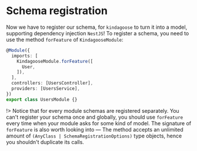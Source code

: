 # Schema registration

Now we have to register our schema, for `kindagoose` to turn it into a model, supporting dependency injection `NestJS`!
To register a schema, you need to use the method `forFeature` of `KindagooseModule`:

```typescript
@Module({
  imports: [
    KindagooseModule.forFeature([
      User,
    ]),
  ],
  controllers: [UsersController],
  providers: [UsersService],
})
export class UsersModule {}
```

!> Notice that for every module schemas are registered separately. You can't register your schema once and globally, you
should use `forFeature` every time when your module asks for some kind of model. The signature of `forFeature` is also
worth looking into — The method accepts an unlimited amount of `(AnyClass | SchemaRegistrationOptions)` type objects, hence you
shouldn't duplicate its calls.
